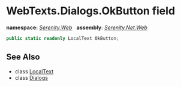 # WebTexts.Dialogs.OkButton field
**namespace:** *[Serenity.Web](../../README.md#serenity.web-namespace)*   **assembly**: *[Serenity.Net.Web](../../README.md)*

```csharp
public static readonly LocalText OkButton;
```

## See Also

* class [LocalText](../Serenity.Net.Core/../../Serenity/LocalText.md)
* class [Dialogs](../WebTexts.Dialogs.md)